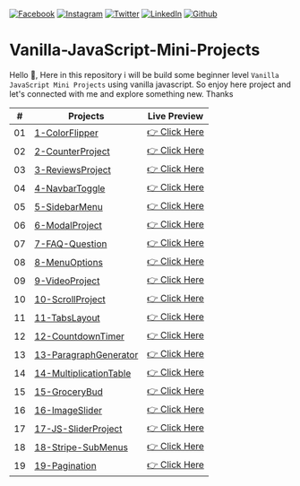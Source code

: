 <!-- social media connecting shield -->

[![Facebook][facebook-shield]][facebook-url]
[![Instagram][instagram-shield]][instagram-url]
[![Twitter][twitter-shield]][twitter-url]
[![LinkedIn][linkedin-shield]][linkedin-url]
[![Github][github-shield]][github-url]

# Vanilla-JavaScript-Mini-Projects

Hello 👋, Here in this repository i will be build some beginner level `Vanilla JavaScript Mini Projects` using vanilla javascript. So enjoy here project and let's connected with me and explore something new. Thanks

|  #  | Projects                                                                                                                  | Live Preview                                                                                          |
| :-: | ------------------------------------------------------------------------------------------------------------------------- | ----------------------------------------------------------------------------------------------------- |
| 01  | [1-ColorFlipper](https://github.com/SamiurRahmanMukul/Vanila-JavaScript-Project/tree/main/1-ColorFlipper)                 | [👉 Click Here](https://samiurrahmanmukul.github.io/Vanila-JavaScript-Project/1-ColorFlipper)         |
| 02  | [2-CounterProject](https://github.com/SamiurRahmanMukul/Vanila-JavaScript-Project/tree/main/2-CounterProject)             | [👉 Click Here](https://samiurrahmanmukul.github.io/Vanila-JavaScript-Project/2-CounterProject)       |
| 03  | [3-ReviewsProject](https://github.com/SamiurRahmanMukul/Vanila-JavaScript-Project/tree/main/3-ReviewsProject)             | [👉 Click Here](https://samiurrahmanmukul.github.io/Vanila-JavaScript-Project/3-ReviewsProject)       |
| 04  | [4-NavbarToggle](https://github.com/SamiurRahmanMukul/Vanila-JavaScript-Project/tree/main/4-NavbarToggle)                 | [👉 Click Here](https://samiurrahmanmukul.github.io/Vanila-JavaScript-Project/4-NavbarToggle)         |
| 05  | [5-SidebarMenu](https://github.com/SamiurRahmanMukul/Vanila-JavaScript-Project/tree/main/5-SidebarMenu)                   | [👉 Click Here](https://samiurrahmanmukul.github.io/Vanila-JavaScript-Project/5-SidebarMenu)          |
| 06  | [6-ModalProject](https://github.com/SamiurRahmanMukul/Vanila-JavaScript-Project/tree/main/6-ModalProject)                 | [👉 Click Here](https://samiurrahmanmukul.github.io/Vanila-JavaScript-Project/6-ModalProject)         |
| 07  | [7-FAQ-Question](https://github.com/SamiurRahmanMukul/Vanila-JavaScript-Project/tree/main/7-FAQ-Question)                 | [👉 Click Here](https://samiurrahmanmukul.github.io/Vanila-JavaScript-Project/7-FAQ-Question)         |
| 08  | [8-MenuOptions](https://github.com/SamiurRahmanMukul/Vanila-JavaScript-Project/tree/main/8-MenuOptions)                   | [👉 Click Here](https://samiurrahmanmukul.github.io/Vanila-JavaScript-Project/8-MenuOptions)          |
| 09  | [9-VideoProject](https://github.com/SamiurRahmanMukul/Vanila-JavaScript-Project/tree/main/9-VideoProject)                 | [👉 Click Here](https://samiurrahmanmukul.github.io/Vanila-JavaScript-Project/9-VideoProject)         |
| 10  | [10-ScrollProject](https://github.com/SamiurRahmanMukul/Vanila-JavaScript-Project/tree/main/10-ScrollProject)             | [👉 Click Here](https://samiurrahmanmukul.github.io/Vanila-JavaScript-Project/10-ScrollProject)       |
| 11  | [11-TabsLayout](https://github.com/SamiurRahmanMukul/Vanila-JavaScript-Project/tree/main/11-TabsLayout)                   | [👉 Click Here](https://samiurrahmanmukul.github.io/Vanila-JavaScript-Project/11-TabsLayout)          |
| 12  | [12-CountdownTimer](https://github.com/SamiurRahmanMukul/Vanila-JavaScript-Project/tree/main/12-CountdownTimer)           | [👉 Click Here](https://samiurrahmanmukul.github.io/Vanila-JavaScript-Project/12-CountdownTimer)      |
| 13  | [13-ParagraphGenerator](https://github.com/SamiurRahmanMukul/Vanila-JavaScript-Project/tree/main/13-ParagraphGenerator)   | [👉 Click Here](https://samiurrahmanmukul.github.io/Vanila-JavaScript-Project/13-ParagraphGenerator)  |
| 14  | [14-MultiplicationTable](https://github.com/SamiurRahmanMukul/Vanila-JavaScript-Project/tree/main/14-MultiplicationTable) | [👉 Click Here](https://samiurrahmanmukul.github.io/Vanila-JavaScript-Project/14-MultiplicationTable) |
| 15  | [15-GroceryBud](https://github.com/SamiurRahmanMukul/Vanila-JavaScript-Project/tree/main/15-GroceryBud)                   | [👉 Click Here](https://samiurrahmanmukul.github.io/Vanila-JavaScript-Project/15-GroceryBud)          |
| 16  | [16-ImageSlider](https://github.com/SamiurRahmanMukul/Vanila-JavaScript-Project/tree/main/16-ImageSlider)                 | [👉 Click Here](https://samiurrahmanmukul.github.io/Vanila-JavaScript-Project/16-ImageSlider)         |
| 17  | [17-JS-SliderProject](https://github.com/SamiurRahmanMukul/Vanila-JavaScript-Project/tree/main/17-JS-SliderProject)       | [👉 Click Here](https://samiurrahmanmukul.github.io/Vanila-JavaScript-Project/17-JS-SliderProject)    |
| 18  | [18-Stripe-SubMenus](https://github.com/SamiurRahmanMukul/Vanila-JavaScript-Project/tree/main/18-Stripe-Submenus)         | [👉 Click Here](https://samiurrahmanmukul.github.io/Vanila-JavaScript-Project/18-Stripe-Submenus)     |
| 19  | [19-Pagination](https://github.com/SamiurRahmanMukul/Vanila-JavaScript-Project/tree/main/19-Pagination)                   | [👉 Click Here](https://samiurrahmanmukul.github.io/Vanila-JavaScript-Project/19-Pagination)          |

<!-- my social media links -->

[facebook-url]: https://www.faceook.com/SamiurRahmanMukul
[instagram-url]: https://www.instagram.com/samiur_rahman_mukul
[twitter-url]: https://www.twitter.com/SamiurRahMukul
[linkedin-url]: https://www.linkedin.com/in/SamiurRahmanMukul
[github-url]: https://www.github.com/SamiurRahmanMukul

<!-- shield icon links -->

[facebook-shield]: https://img.shields.io/badge/-Facebook-black.svg?style=flat-square&logo=facebook&color=555&logoColor=white
[instagram-shield]: https://img.shields.io/badge/-Instagram-black.svg?style=flat-square&logo=instagram&color=555&logoColor=white
[twitter-shield]: https://img.shields.io/badge/-Twitter-black.svg?style=flat-square&logo=twitter&color=555&logoColor=white
[linkedin-shield]: https://img.shields.io/badge/-LinkedIn-black.svg?style=flat-square&logo=linkedin&colorB=555
[github-shield]: https://img.shields.io/badge/-Github-black.svg?style=flat-square&logo=github&color=555&logoColor=white
